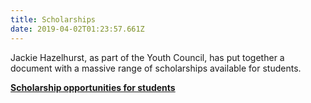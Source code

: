 ```yaml
---
title: Scholarships
date: 2019-04-02T01:23:57.661Z
---
```


Jackie Hazelhurst, as part of the Youth Council, has put together a document with a massive range of scholarships available for students.

**[Scholarship opportunities for students](https://docs.google.com/a/whs.ac.nz/document/d/1EvAyfCImeUSr4CmLKPsThSvMYpScfRYX5nGaEcXIlHU/mobilebasic)**